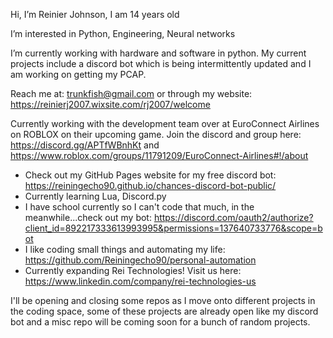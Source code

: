 Hi, I’m Reinier Johnson, I am 14 years old

I’m interested in Python, Engineering, Neural networks

I’m currently working with hardware and software in python. My current projects include a discord bot which is being intermittently updated and I am working on getting my PCAP.

Reach me at: trunkfish@gmail.com or through my website: https://reinierj2007.wixsite.com/rj2007/welcome

Currently working with the development team over at EuroConnect Airlines on ROBLOX on their upcoming game. Join the discord and group here: https://discord.gg/APTfWBnhKt and https://www.roblox.com/groups/11791209/EuroConnect-Airlines#!/about

- Check out my GitHub Pages website for my free discord bot: https://reiningecho90.github.io/chances-discord-bot-public/
- Currently learning Lua, Discord.py
- I have school currently so I can't code that much, in the meanwhile...check out my bot: https://discord.com/oauth2/authorize?client_id=892217333613993995&permissions=137640733776&scope=bot
- I like coding small things and automating my life: https://github.com/Reiningecho90/personal-automation
- Currently expanding Rei Technologies! Visit us here: https://www.linkedin.com/company/rei-technologies-us

I'll be opening and closing some repos as I move onto different projects in the coding space, some of these projects are already open like my discord bot and a misc repo will be coming soon for a bunch of random projects.
<!---
Reiningecho90/Reiningecho90 is a ✨ special ✨ repository because its `README.md` (this file) appears on your GitHub profile.
You can click the Preview link to take a look at your changes.
--->
